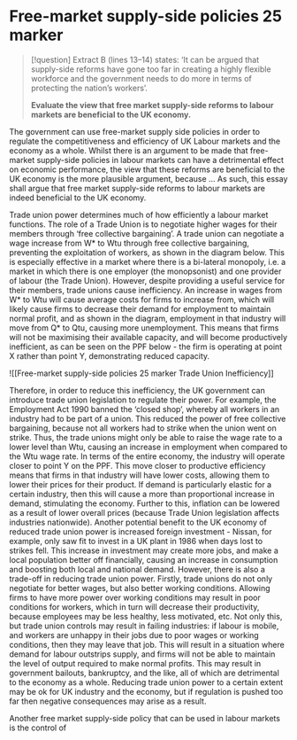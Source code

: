 # Free-market supply-side policies 25 marker

> [!question]
> Extract B (lines 13–14) states: ‘It can be argued that supply-side reforms have gone too far in
> creating a highly flexible workforce and the government needs to do more in terms of protecting
> the nation’s workers’.
> 
> **Evaluate the view that free market supply-side reforms to labour markets are beneficial to the UK economy.**
> 

The government can use free-market supply side policies in order to regulate the competitiveness and efficiency of UK Labour markets and the economy as a whole. Whilst there is an argument to be made that free-market supply-side policies in labour markets can have a detrimental effect on economic performance, the view that these reforms are beneficial to the UK economy is the more plausible argument, because … As such, this essay shall argue that free market supply-side reforms to labour markets are indeed beneficial to the UK economy.

Trade union power determines much of how efficiently a labour market functions. The role of a Trade Union is to negotiate higher wages for their members through ‘free collective bargaining’. A trade union can negotiate a wage increase from W* to Wtu through free collective bargaining, preventing the exploitation of workers, as shown in the diagram below. This is especially effective in a market where there is a bi-lateral monopoly, i.e. a market in which there is one employer (the monopsonist) and one provider of labour (the Trade Union). However, despite providing a useful service for their members, trade unions cause inefficiency. An increase in wages from W* to Wtu will cause average costs for firms to increase from, which will likely cause firms to decrease their demand for employment to maintain normal profit, and as shown in the diagram, employment in that industry will move from Q* to Qtu, causing more unemployment. This means that firms will not be maximising their available capacity, and will become productively inefficient, as can be seen on the PPF below - the firm is operating at point X rather than point Y, demonstrating reduced capacity.

![[Free-market supply-side policies 25 marker Trade Union Inefficiency]]

Therefore, in order to reduce this inefficiency, the UK government can introduce trade union legislation to regulate their power. For example, the Employment Act 1990 banned the ‘closed shop’, whereby all workers in an industry had to be part of a union. This reduced the power of free collective bargaining, because not all workers had to strike when the union went on strike. Thus, the trade unions might only be able to raise the wage rate to a lower level than Wtu, causing an increase in employment when compared to the Wtu wage rate. In terms of the entire economy, the industry will operate closer to point Y on the PPF. This move closer to productive efficiency means that firms in that industry will have lower costs, allowing them to lower their prices for their product. If demand is particularly elastic for a certain industry, then this will cause a more than proportional increase in demand, stimulating the economy. Further to this, inflation can be lowered as a result of lower overall prices (because Trade Union legislation affects industries nationwide). Another potential benefit to the UK economy of reduced trade union power is increased foreign investment - Nissan, for example, only saw fit to invest in a UK plant in 1986 when days lost to strikes fell. This increase in investment may create more jobs, and make a local population better off financially, causing an increase in consumption and boosting both local and national demand. However, there is also a trade-off in reducing trade union power. Firstly, trade unions do not only negotiate for better wages, but also better working conditions. Allowing firms to have more power over working conditions may result in poor conditions for workers, which in turn will decrease their productivity, because employees may be less healthy, less motivated, etc. Not only this, but trade union controls may result in failing industries: if labour is mobile, and workers are unhappy in their jobs due to poor wages or working conditions, then they may leave that job. This will result in a situation where demand for labour outstrips supply, and firms will not be able to maintain the level of output required to make normal profits. This may result in government bailouts, bankruptcy, and the like, all of which are detrimental to the economy as a whole. Reducing trade union power to a certain extent may be ok for UK industry and the economy, but if regulation is pushed too far then negative consequences may arise as a result.

Another free market supply-side policy that can be used in labour markets is the control of 
